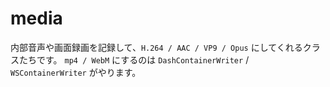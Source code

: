 # media

内部音声や画面録画を記録して、`H.264 / AAC / VP9 / Opus` にしてくれるクラスたちです。
`mp4 / WebM` にするのは `DashContainerWriter` / `WSContainerWriter` がやります。